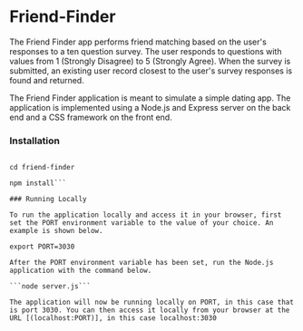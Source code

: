 # Friend-Finder

The Friend Finder app performs friend matching based on the user's responses to a ten question survey. The user responds to questions with values from 1 (Strongly Disagree) to 5 (Strongly Agree). When the survey is submitted, an existing user record closest to the user's survey responses is found and returned. 

The Friend Finder application is meant to simulate a simple dating app. The application is implemented using a Node.js and Express server on the back end and a CSS framework on the front end.

### Installation

```git clone https://github.com/Duckiebee/Friend-Finder.git

cd friend-finder

npm install```

### Running Locally

To run the application locally and access it in your browser, first set the PORT environment variable to the value of your choice. An example is shown below.

export PORT=3030

After the PORT environment variable has been set, run the Node.js application with the command below.

```node server.js```

The application will now be running locally on PORT, in this case that is port 3030. You can then access it locally from your browser at the URL [(localhost:PORT)], in this case localhost:3030
